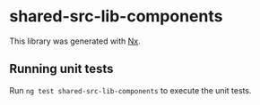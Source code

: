 # shared-src-lib-components

This library was generated with [Nx](https://nx.dev).

## Running unit tests

Run `ng test shared-src-lib-components` to execute the unit tests.
